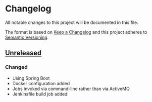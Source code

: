 # Changelog
All notable changes to this project will be documented in this file.

The format is based on [Keep a Changelog](http://keepachangelog.com/en/1.0.0/)
and this project adheres to [Semantic Versioning](http://semver.org/spec/v2.0.0.html).

## [Unreleased]
### Changed
- Using Spring Boot
- Docker configuration added
- Jobs invoked via command-line rather than via ActiveMQ
- Jenkinsfile build job added

[Unreleased]: https://github.com/ACWI-SSWD/nldi-crawler/compare/nldi-services-0.3.1...master
